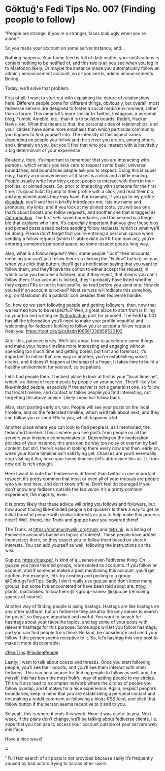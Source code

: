 # Göktuğ's Fedi Tips No. 007 (Finding people to follow)

"People are strange, if you’re a stranger, faces look ugly when you're
alone."

So you made your account on some server instance, and...

Nothing happens. Your home feed is full of dark matter, your
notifications is contain nothing to be notified of, and this two is all
you see when you log in to Mastodon likely. Or maybe the instance made
you automatically follow an admin / announcement account, so all you see
is, admin announcements. Boring.

Today, we’ll solve that problem.

First of all, I want to start out with explaining the nature of
relationships here. Different people come for different things,
obviously, but overall, most fediverse servers are designed to foster a
social media environment, rather than a forum. This means it’s more
similar to Twitter, Instagram, a personal blog, Tumblr, Ameblo, etc.,
than it is to bulletin boards, Reddit, Hacker News, etc. What this means
is that, the personal sides of relationships, and your ‘circles’ have
some more emphasis than which particular community you happen to find
yourself into. The intensity of this aspect varies depending on people
you follow and the server you are on, among others, and ultimately on
you, but you’ll find that who you interact with is inevitably a big
determinant of your experience.

Relatedly, then, it’s important to remember that you are interacting
with persons, which entails you take care to respect some basic,
universal boundaries, and boundaries people ask you to respect. Doing
this is super easy, barely an inconvenience: all it takes is a click and
a little reading. People usually write how they expect people to
interact with them in their profiles, or pinned posts. So, prior to
interacting with someone for the first time, it’s good habit to jump to
their profile with a click, and read their bio, and any pinned posts
they may have. For example, if you go to my profile
[@cadadr](https://toot.cat/@cadadr), you’ll see that it briefly
introduces me, lists my name and pronouns, my links, and if you look at
my pinned toots, you will see one that’s about boosts and follow
requests, and another one that is tagged as
[\#introduction](https://toot.cat/tags/introduction). The first sets
some boundaries, and the second is a longer bio that explains who I am.
It’s especially important that you give these bios and pinned posts a
read before sending follow requests, which is what we’ll be doing.
Please don’t forget that you’re entering a personal space when sending a
follow request (which I’ll abbreviate as FR from now on), you’re
entering someone’s personal space, so some respect goes a long way.

Also, what is a follow request? Well, some people "lock" their accounts,
meaning you can’t just follow them via clicking the "Follow" button;
instead, when you click that button, they’ll get a notification saying
that you want to follow them, and they’ll have the option to either
accept the request, in which case you become a follower, and if they
reject, that means you can’t follow them. If an account is locked,
they’ll probably have listed whether they expect FRs or not in their
profile, so read before you send one. How do you tell if an account is
locked? Most servers will indicate this somehow, e.g. on Mastodon it’s a
padlock icon besides their fediverse handle.

So, how do we start following people and getting followers, then, now
that we learned how to be respectful? Well, a great place to start from
is filling up your bio and writing an
[\#introduction](https://toot.cat/tags/introduction) post for yourself.
The FediTip 001 has all the information you’ll need to make your profile
beautiful and welcoming for fedizens looking to follow you or accept a
follow request from you: <https://toot.cat/@cadadr/106561339959530103>

After this, patience is key. We’ll talk about how to accelerate some
things and make your home timeline more interesting and engaging without
spending too much time and getting bored, but first and foremost, it’s
important to notice that one way or another, you’re establishing social
circles, and it doesn’t happen at the snap of a finger. It takes time to
build a healthy environment for yourself, so be patient.

Let’s find people then. The best place to look at first is your "local
timeline", which is a listing of recent posts by people on your server.
They’ll likely be like-minded people, especially if the server is not a
generalist one, so follow that local timeline, and contact or follow
people you find interesting, not forgetting the above advice. Likely
some will follow back.

Also, start posting early on, too. People will see your posts on the
local timeline, and on the federated timeline, which we’ll talk about
next, and they can follow you or send FRs to you, which happens a lot.

Another place where you can look to find people is, as I mentioned, the
federated timeline. This is where you see posts from people on all the
servers your instance communicates to. Depending on the moderation
policies of your instance, this area can be way too noisy or overrun by
bad content, but still, there’s value in looking there every now and
then, early on, when your home timeline isn’t satisfying yet. Chances
are you’ll eventually stop visiting it tho, once your home timeline
(let’s abbreviate this as TL from now on) is rich enough.

Here I want to note that Fediverse is different than twitter in one
important respect: it’s pretty common that most or even all of your
mutuals are people who you met here, and don’t know offline. Don’t feel
discouraged if you don’t know any fedizens outside the fediverse, it’s a
pretty common experience, the majority, even.

It is pretty likely that these advice will bring you follows and
followers, but how about finding like-minded people a bit quicker? Is
there a way to get an initial boost of people with similar interests as
you to help make this process nicer? Well, friend, the Trunk and gup.pe
have you covered there\!

The Trunk, at <https://communitywiki.org/trunk> and
[@trunk](https://botsin.space/@trunk), is a listing of Fediverse
accounts based on topics of interest. These people have added themselves
there, so they expect you to follow them based on shared interests. You
can add yourself as well, following the instructions on the wiki.

Gup.pe, <https://gup.pe/>, is kind of a Usenet-over-Fediverse thing. On
gup.pe you have themed groups, represented as accounts. If you follow an
account, and if someone makes a post mentioning this account, you’ll get
notified. For example, let’s try creating and posting to a group:
[@GoktugsFediTips](https://gup.pe/u/goktugsfeditips). Sadly I don’t
really use gup.pe and don’t know many groups, but some I’ve encountered
or have been told about are: ttrpg, plants, mastobikes. follow them @
\<group-name\> @ gup.pe (removing spaces of course).

Another way of finding people is using hastags. Hastags are like hastags
on any other platform, but on fediverse they are also the only means to
search for posts¹, so they are important and useful. You want to search
for hashtags about your favourite topics, and tag some of your posts
with relevant hashtags for this purpose. Some apps will let you follow
hashtags, and you can find people from there. Be kind, be considerate
and send your follow if the person seems receptive to it. So, let’s
hashtag this very post to make it more discoverable:

[\#FediTips](https://toot.cat/tags/FediTips)
[\#FindingPeople](https://toot.cat/tags/FindingPeople)

Lastly, I want to talk about boosts and threads. Once you start
following people, you’ll see their boosts, and you’ll see them interact
with other fedizens. This can be a source for finding people to follow
as well, and, for myself, this has been the most fruitful way of adding
people to my circles. This will also lead to a complex network where the
circles of people you follow overlap, and it makes for a nice
experience. Again, respect people’s boundaries, keep in mind that you
are establishing a personal contact and not making a reddit comment or
following a blogs RSS feed, and click that follow button if the person
seems receptive to it and to you.

So yeah, this is where it ends this week. Hope it was useful to you.
Next week, if the plans don’t change, we’ll be talking about fediverse
clients, i.e. apps that you can use to access your account outside of
your servers web interface.

Have a nice week\!

⁂

¹ Full text search of all posts is not provided because sadly it’s
frequently abused by bad actors trying to harass other users.
